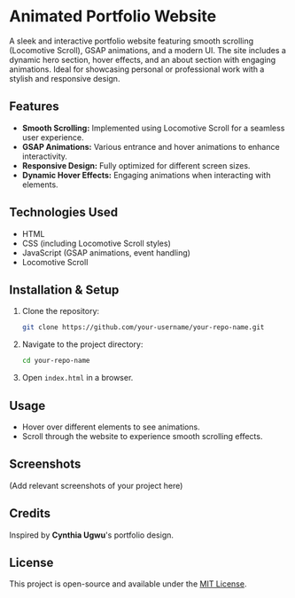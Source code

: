 # Animated Portfolio Website

A sleek and interactive portfolio website featuring smooth scrolling (Locomotive Scroll), GSAP animations, and a modern UI. The site includes a dynamic hero section, hover effects, and an about section with engaging animations. Ideal for showcasing personal or professional work with a stylish and responsive design.

## Features
- **Smooth Scrolling:** Implemented using Locomotive Scroll for a seamless user experience.
- **GSAP Animations:** Various entrance and hover animations to enhance interactivity.
- **Responsive Design:** Fully optimized for different screen sizes.
- **Dynamic Hover Effects:** Engaging animations when interacting with elements.

## Technologies Used
- HTML
- CSS (including Locomotive Scroll styles)
- JavaScript (GSAP animations, event handling)
- Locomotive Scroll

## Installation & Setup
1. Clone the repository:
   ```bash
   git clone https://github.com/your-username/your-repo-name.git
   ```
2. Navigate to the project directory:
   ```bash
   cd your-repo-name
   ```
3. Open `index.html` in a browser.

## Usage
- Hover over different elements to see animations.
- Scroll through the website to experience smooth scrolling effects.

## Screenshots
(Add relevant screenshots of your project here)

## Credits
Inspired by **Cynthia Ugwu**'s portfolio design.

## License
This project is open-source and available under the [MIT License](LICENSE).
